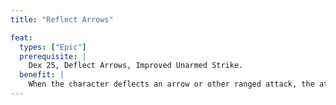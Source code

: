 ```yaml
---
title: "Reflect Arrows"

feat:
  types: ["Epic"]
  prerequisite: |
    Dex 25, Deflect Arrows, Improved Unarmed Strike.
  benefit: |
    When the character deflects an arrow or other ranged attack, the attack is reflected back upon the attacker at the character's base ranged attack bonus.
---
```

